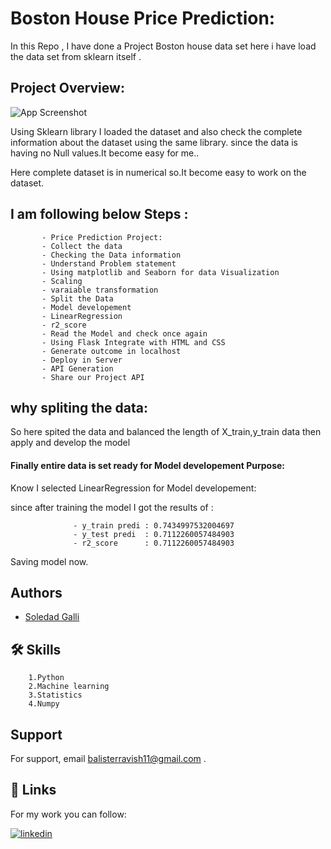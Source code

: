 
# Boston House Price Prediction:
In this Repo , I have done a Project Boston house data set here i have load the data set from sklearn itself .





## Project Overview:

![App Screenshot](https://miro.medium.com/v2/resize:fit:640/format:webp/1*D6s2K1y7kjE14swcgITB1w.png)


Using Sklearn library I loaded the dataset and also check the complete information about the dataset using the same library.
since the data is having no Null values.It become easy for me..

Here complete dataset is in numerical so.It become easy to work on the dataset.


## I am following below Steps :

           - Price Prediction Project:
           - Collect the data
           - Checking the Data information
           - Understand Problem statement 
           - Using matplotlib and Seaborn for data Visualization
           - Scaling
           - varaiable transformation
           - Split the Data
           - Model developement
           - LinearRegression
           - r2_score
           - Read the Model and check once again
           - Using Flask Integrate with HTML and CSS
           - Generate outcome in localhost
           - Deploy in Server
           - API Generation
           - Share our Project API

## why spliting the data:

So here spited the data and balanced the length of X_train,y_train data then apply and develop the model


#### Finally entire data is set ready for Model developement Purpose:
Know I selected LinearRegression for Model developement:

since after training the model I got the results of :

                  - y_train predi : 0.7434997532004697
                  - y_test predi  : 0.7112260057484903
                  - r2_score      : 0.7112260057484903
           

Saving model now.

## Authors

- [ Soledad Galli ](https://github.com/solegalli)




## 🛠 Skills

        1.Python 
        2.Machine learning 
        3.Statistics
        4.Numpy 


## Support

For support, email balisterravish11@gmail.com .
## 🔗 Links

For my work you can follow:


[![linkedin](https://img.shields.io/badge/linkedin-0A66C2?style=for-the-badge&logo=linkedin&logoColor=white)](https:www.linkedin.com/in/balister-ravish-kumar-a386131a3)




  




##